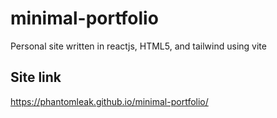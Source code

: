 # minimal-portfolio
Personal site written in reactjs, HTML5, and tailwind using vite
## Site link
https://phantomleak.github.io/minimal-portfolio/
